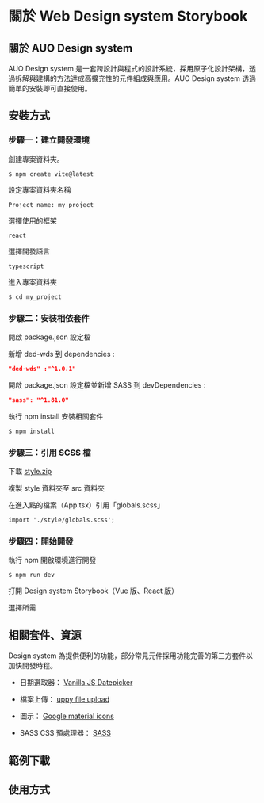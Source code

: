 # 關於 Web Design system Storybook

## 關於 AUO Design system

AUO Design system 是一套跨設計與程式的設計系統，採用原子化設計架構，透過拆解與建構的方法達成高擴充性的元件組成與應用。AUO Design system 透過簡單的安裝即可直接使用。

## 安裝方式

### 步驟一：建立開發環境

創建專案資料夾。

```shell
$ npm create vite@latest
```

設定專案資料夾名稱

```
Project name: my_project
```

選擇使用的框架

```
react
```

選擇開發語言

```
typescript
```

進入專案資料夾

```shell
$ cd my_project
```

### 步驟二：安裝相依套件

開啟 package.json 設定檔

新增 ded-wds 到 dependencies :

```json
"ded-wds" :"^1.0.1"
```

開啟 package.json 設定檔並新增 SASS 到 devDependencies :

```json
"sass": "^1.81.0"
```

執行 npm install 安裝相關套件

```shell
$ npm install
```

### 步驟三：引用 SCSS 檔

下載 [style.zip](https://storage.googleapis.com/ded-wds-bucket/style.zip)

複製 style 資料夾至 src 資料夾

在進入點的檔案（App.tsx）引用「globals.scss」

```tsx
import './style/globals.scss';
```

### 步驟四：開始開發

執行 npm 開啟環境進行開發

```shell
$ npm run dev
```

打開 Design system Storybook（Vue 版、React 版）

選擇所需

## 相關套件、資源

Design system 為提供便利的功能，部分常見元件採用功能完善的第三方套件以加快開發時程。

- 日期選取器： [Vanilla JS Datepicker](https://github.com/mymth/vanillajs-datepicker?tab=readme-ov-file)

- 檔案上傳： [uppy file upload](https://uppy.io/)

- 圖示： [Google material icons](https://fonts.google.com/icons)

- SASS CSS 預處理器： [SASS](https://sass-lang.com/)

## 範例下載

## 使用方式
